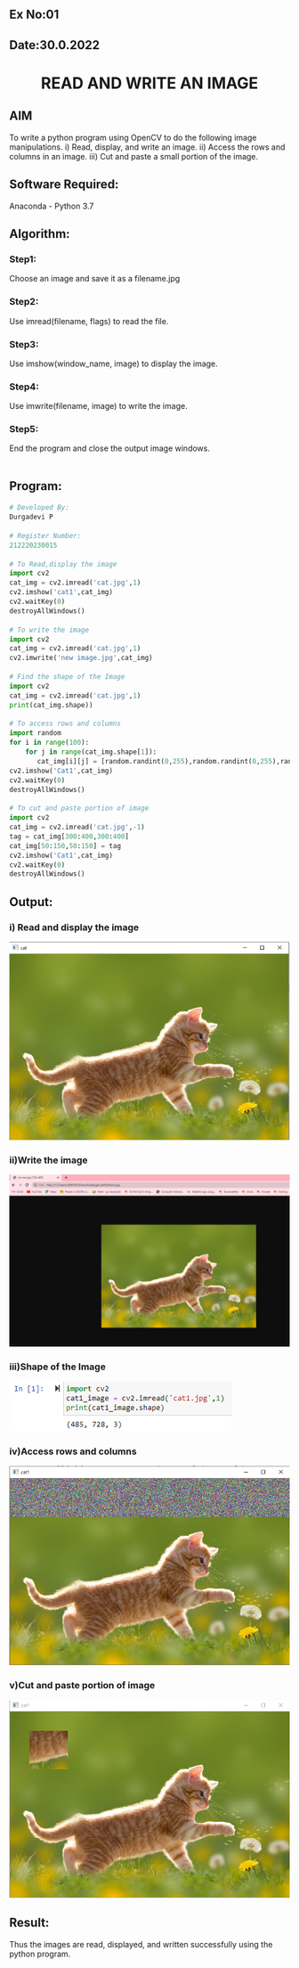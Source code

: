 ## Ex No:01
## Date:30.0.2022
# <p align="center">  READ AND WRITE AN IMAGE</p>

## AIM
To write a python program using OpenCV to do the following image manipulations.
i) Read, display, and write an image.
ii) Access the rows and columns in an image.
iii) Cut and paste a small portion of the image.

## Software Required:
Anaconda - Python 3.7
## Algorithm:
### Step1:
Choose an image and save it as a filename.jpg
### Step2:
Use imread(filename, flags) to read the file.
### Step3:
Use imshow(window_name, image) to display the image.
### Step4:
Use imwrite(filename, image) to write the image.
### Step5:
End the program and close the output image windows.
<br>
<br>
## Program:
```python
# Developed By:
Durgadevi P

# Register Number:
212220230015

# To Read,display the image
import cv2
cat_img = cv2.imread('cat.jpg',1)
cv2.imshow('cat1',cat_img)
cv2.waitKey(0)
destroyAllWindows()

# To write the image
import cv2
cat_img = cv2.imread('cat.jpg',1)
cv2.imwrite('new image.jpg',cat_img)

# Find the shape of the Image
import cv2
cat_img = cv2.imread('cat.jpg',1)
print(cat_img.shape))

# To access rows and columns
import random
for i in range(100):
    for j in range(cat_img.shape[1]):
       cat_img[i][j] = [random.randint(0,255),random.randint(0,255),random.randint(0,255)]
cv2.imshow('Cat1',cat_img)
cv2.waitKey(0)
destroyAllWindows()

# To cut and paste portion of image
import cv2
cat_img = cv2.imread('cat.jpg',-1)
tag = cat_img[300:400,300:400]
cat_img[50:150,50:150] = tag
cv2.imshow('Cat1',cat_img)
cv2.waitKey(0)
destroyAllWindows()
```
## Output:
### i) Read and display the image
![output](./static/img/do1.png)
<br>


### ii)Write the image
![output](./static/img/do2.png)
<br>

### iii)Shape of the Image
![output](./static/img/do3.png)
<br>

### iv)Access rows and columns
![output](./static/img/do4.png)
<br>

### v)Cut and paste portion of image
![output](./static/img/do5.png)
<br>


## Result:
Thus the images are read, displayed, and written successfully using the python program.


